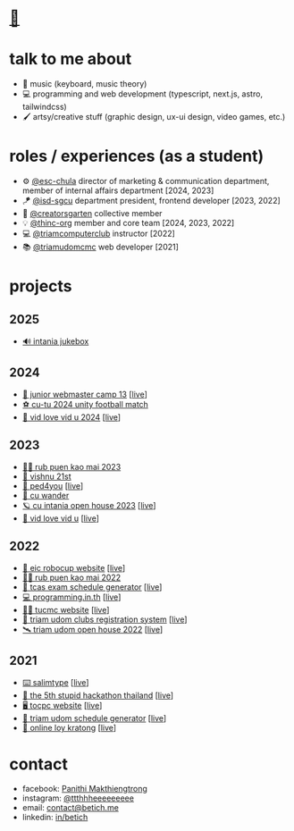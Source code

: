 <!-- [<img src="/src/profile.svg" alt="profile" />](https://github.com/betich/betich/blob/main/src/profile.svg) -->

<!-- <img width="20%" align="left" src="/src/betich.png" alt="profile"> -->

<h1><a href="https://betich.me" target="_blank" title="hi, i'm thee">👋</a></h1>

# talk to me about
- 🎹 music (keyboard, music theory)
- 💻 programming and web development (typescript, next.js, astro, tailwindcss)
- 🖌️ artsy/creative stuff (graphic design, ux-ui design, video games, etc.)

# roles / experiences (as a student)
- ⚙️ [@esc-chula](https://github.com/esc-chula) director of marketing & communication department, member of internal affairs department [2024, 2023]
- 🪁 [@isd-sgcu](https://github.com/isd-sgcu) department president, frontend developer [2023, 2022] 
- 🦄 [@creatorsgarten](https://github.com/creatorsgarten) collective member
- 💡 [@thinc-org](https://github.com/thinc-org) member and core team [2024, 2023, 2022]
- 💻 [@triamcomputerclub](https://github.com/triamcomputerclub) instructor [2022]
- 📚 [@triamudomcmc](https://github.com/triamudomcmc) web developer [2021]

# projects

## 2025
- [🔊 intania jukebox](https://github.com/betich/intania-jukebox)

## 2024
- [💖 junior webmaster camp 13](https://github.com/webmastercamp) \[[live](https://13.jwc.in.th)\]
- [⚽️ cu-tu 2024 unity football match](https://github.com/isd-sgcu/cutu-2024)
- [🌷 vid love vid u 2024](https://github.com/vidlovevidu-chula/vlvu2024-website) \[[live](https://vidlovevidu.com)\]

## 2023
- [👩‍🎓 rub puen kao mai 2023](https://github.com/isd-sgcu/rpkm66-frontend)
- [🔮 vishnu 21st](https://github.com/esc-chula/vishnu21-frontend)
- [🦆 ped4you](https://github.com/PED4you/ped4you-website) \[[live](https://ped4you.com)\]
- [👞 cu wander](https://www.instagram.com/cu_wander/)
- [🪐 cu intania open house 2023](https://github.com/thinc-org/intania-oph) \[[live](https://intania-oph.vercel.app/)\]
- [🌷 vid love vid u](https://github.com/vidlovevidu-chula/vlvu2023-website) \[[live](https://vidlovevidu.com)\]

## 2022
- [🤖 eic robocup website](https://github.com/robocup-eic/eic-website) \[[live](https://eicrobocup.com)\]
- [👨‍🎓 rub puen kao mai 2022](https://github.com/isd-sgcu/rnkm65-frontend)
- [📕 tcas exam schedule generator](https://github.com/betich/tcas3-schedule-generator) \[[live](https://tcas.betich.me)\]
- [💻 programming.in.th](https://github.com/programming-in-th/programming.in.th) \[[live](https://programming.in.th)\]
- [👩‍💻 tucmc website](https://github.com/triamudomcmc/tucmc-site) \[[live](https://clubs.triamudom.ac.th/)\]
- [📝 triam udom clubs registration system](https://github.com/triamudomcmc/clubreg) \[[live](https://register.clubs.triamudom.ac.th/)\]
- [🛰️ triam udom open house 2022](https://github.com/triamudomcmc/openhouse2022) \[[live](https://openhouse-2022.vercel.app/)\]

## 2021
- [⌨️ salimtype](https://github.com/betich/salimtype) \[[live](https://salim-type.web.app)\]
- [👾 the 5th stupid hackathon thailand](https://github.com/StupidHackTH/Stupid-Hackathon-5-Webpage) \[[live](https://stupid.hackathon.in.th/5)\]
- [🖥️ tocpc website](https://github.com/TOCPC/tocpc-site) \[[live](https://tocpc.codes)\]
- [📅 triam udom schedule generator](https://github.com/triamudomcmc/schedule-generator) \[[live](https://schedule.tucm.cc)\]
- [🌿 online loy kratong](https://github.com/triamudomcmc/loy-kratong) \[[live](https://loy-kratong.vercel.app/)\]

# contact

- facebook: [Panithi Makthiengtrong](https://fb.me/panithi.makthiengtrong)
- instagram: [@ttthhheeeeeeeee](https://instagram.com/ttthhheeeeeeeee/)
- email: [contact@betich.me](mailto:contact@betich.me)
- linkedin: [in/betich](https://linkedin.com/in/betich)
